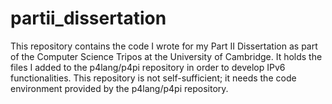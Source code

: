 # partii_dissertation
This repository contains the code I wrote for my Part II Dissertation as part of the Computer Science Tripos at the University of Cambridge. It holds the files I added to the p4lang/p4pi repository in order to develop IPv6 functionalities. This repository is not self-sufficient; it needs the code environment provided by the p4lang/p4pi repository.
